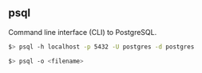 ## psql

Command line interface (CLI) to PostgreSQL.

```bash
$> psql -h localhost -p 5432 -U postgres -d postgres
```

```bash
$> psql -o <filename>
```
